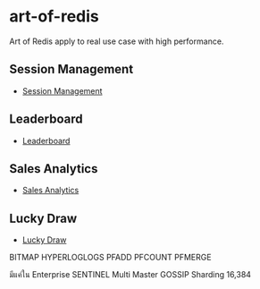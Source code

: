 # art-of-redis
Art of Redis apply to real use case with high performance.
## Session Management

- [Session Management](./docs/1-session-mananagement.md)
## Leaderboard

- [Leaderboard](./docs/2-leaderboard.md)

## Sales Analytics

- [Sales Analytics](./docs/3-sales-analytics.md)

## Lucky Draw
- [Lucky Draw](./docs/4-lucky-draw.md)


BITMAP
HYPERLOGLOGS
PFADD
PFCOUNT
PFMERGE

มีแค่ใน Enterprise
SENTINEL
Multi Master
GOSSIP
Sharding 16,384